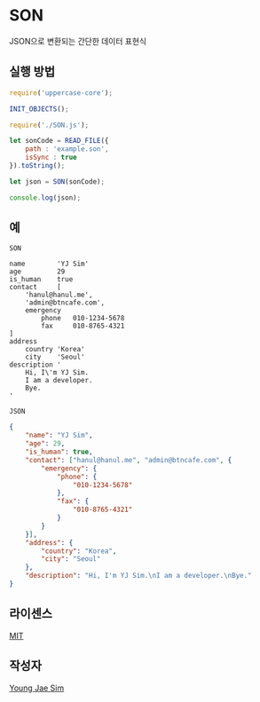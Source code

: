 # SON
JSON으로 변환되는 간단한 데이터 표현식

## 실행 방법
```javascript
require('uppercase-core');

INIT_OBJECTS();

require('./SON.js');

let sonCode = READ_FILE({
	path : 'example.son',
	isSync : true
}).toString();

let json = SON(sonCode);

console.log(json);
```

## 예
`SON`
```son
name		'YJ Sim'
age			29
is_human	true
contact		[
	'hanul@hanul.me',
	'admin@btncafe.com',
	emergency
		phone	010-1234-5678
		fax		010-8765-4321
]
address
	country	'Korea'
	city	'Seoul'
description '
	Hi, I\'m YJ Sim.
	I am a developer.
	Bye.
'
```

`JSON`
```json
{
    "name": "YJ Sim",
    "age": 29,
    "is_human": true,
    "contact": ["hanul@hanul.me", "admin@btncafe.com", {
        "emergency": {
            "phone": {
                "010-1234-5678"
            },
            "fax": {
                "010-8765-4321"
            }
        }
    }],
    "address": {
        "country": "Korea",
        "city": "Seoul"
    },
    "description": "Hi, I'm YJ Sim.\nI am a developer.\nBye."
}
```

## 라이센스
[MIT](LICENSE)

## 작성자
[Young Jae Sim](https://github.com/Hanul)